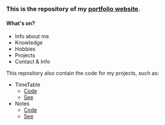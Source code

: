 ### This is the repository of my [portfolio website](http://maxslob.website).
#### What's on?
- Info about me
- Knowledge
- Hobbies
- Projects
- Contact & Info

This repository also contain the code for my projects, such as:
- TimeTable 
  - [Code](https://github.com/maxslob/personal-website/tree/master/timetable)
  - [See](timetable.maxslob.website)
- Notes 
  - [Code](https://github.com/maxslob/personal-website/tree/master/notes)
  - [See](notes.maxslob.website)

